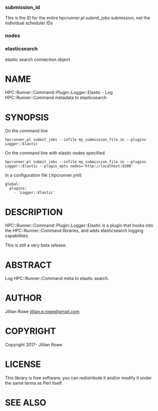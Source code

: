 ### submission\_id

This is the ID for the entire hpcrunner.pl submit\_jobs submission, not the individual scheduler IDs

### nodes

### elasticsearch

elastic search connection object

# NAME

HPC::Runner::Command::Plugin::Logger::Elastic - Log HPC::Runner::Command metadata to elasticsearch

# SYNOPSIS

On the command line

    hpcrunner.pl submit_jobs --infile my_submission_file.in --plugins Logger::Elastic

On the command line with elastic nodes specified

    hpcrunner.pl submit_jobs --infile my_submission_file.in --plugins Logger::Elastic --plugin_opts nodes='http://localhost:9200'

In a configuration file (.hpcrunner.yml)

    global:
      plugins:
        - 'Logger::Elastic'

# DESCRIPTION

HPC::Runner::Command::Plugin::Logger::Elastic is a plugin that hooks into the
HPC::Runner::Command libraries, and adds elasticsearch logging capabilities.

This is still a very beta release.

# ABSTRACT

Log HPC::Runner::Command meta to elastic search.

# AUTHOR

Jillian Rowe <jillian.e.rowe@gmail.com>

# COPYRIGHT

Copyright 2017- Jillian Rowe

# LICENSE

This library is free software; you can redistribute it and/or modify
it under the same terms as Perl itself.

# SEE ALSO
